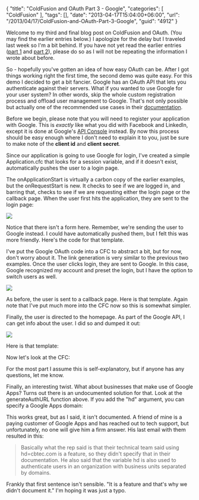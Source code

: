 {
	"title": "ColdFusion and OAuth Part 3 - Google",
	"categories": [
		"ColdFusion"
	],
	"tags": [],
	"date": "2013-04-17T15:04:00+06:00",
	"url": "/2013/04/17/ColdFusion-and-OAuth-Part-3-Google",
	"guid": "4912"
}

Welcome to my third and final blog post on ColdFusion and OAuth. (You may find the earlier entries below.) I apologize for the delay but I traveled last week so I'm a bit behind. If you have not yet read the earlier entries (<a href="http://www.raymondcamden.com/2013/04/01/ColdFusion-and-OAuth-Part-1-Facebook/">part 1</a> and <a href="http://www.raymondcamden.com/2013/04/03/ColdFusion-and-OAuth-Part-2-Facebook/">part 2</a>), please do so as I will not be repeating the information I wrote about before.
<!--more-->
So - hopefully you've gotten an idea of how easy OAuth can be. After I got things working right the first time, the second demo was quite easy. For this demo I decided to get a bit fancier. Google has an OAuth API that lets you authenticate against their servers. What if you wanted to use Google for your user system? In other words, skip the whole custom registration process and offload user management to Google. That's not only possible but actually one of the recommended use cases in their <a href="https://developers.google.com/accounts/docs/OAuth2">documentation</a>.

Before we begin, please note that you will need to register your application with Google. This is <i>exactly</i> like what you did with Facebook and LinkedIn, except it is done at Google's <a href="https://code.google.com/apis/console#access">API Console</a> instead. By now this process should be easy enough where I don't need to explain it to you, just be sure to make note of the <strong>client id</strong> and <strong>client secret</strong>. 

Since our application is going to use Google for login, I've created a simple Application.cfc that looks for a session variable, and if it doesn't exist, automatically pushes the user to a login page.

<script src="https://gist.github.com/cfjedimaster/5406559.js"></script>

The onApplicationStart is virtually a carbon copy of the earlier examples, but the onRequestStart is new. It checks to see if we are logged in, and barring that, checks to see if we are requesting either the login page or the callback page. When the user first hits the application, they are sent to the login page:
 
<img src="https://static.raymondcamden.com/images/Screen Shot 2013-04-17 at 1.17.26 PM.png" />

Notice that there isn't a form here. Remember, we're sending the user to Google instead. I could have automatically pushed them, but I felt this was more friendly. Here's the code for that template.

<script src="https://gist.github.com/cfjedimaster/5406581.js"></script>

I've put the Google OAuth code into a CFC to abstract a bit, but for now, don't worry about it. The link generation is very similar to the previous two examples. Once the user clicks login, they are sent to Google. In this case, Google recognized my account and preset the login, but I have the option to switch users as well.

<img src="https://static.raymondcamden.com/images/Screen Shot 2013-04-17 at 1.18.20 PM.png" />

As before, the user is sent to a callback page. Here is that template. Again note that I've put much more into the CFC now so this is somewhat simpler.

<script src="https://gist.github.com/cfjedimaster/5406601.js"></script>

Finally, the user is directed to the homepage. As part of the Google API, I can get info about the user. I did so and dumped it out:

<img src="https://static.raymondcamden.com/images/Screen Shot 2013-04-17 at 1.17.48 PM.png" />

Here is that template:

<script src="https://gist.github.com/cfjedimaster/5406612.js"></script>

Now let's look at the CFC:

<script src="https://gist.github.com/cfjedimaster/5406618.js"></script>

For the most part I assume this is self-explanatory, but if anyone has any questions, let me know.

Finally, an interesting twist. What about businesses that make use of Google Apps? Turns out there is an undocumented solution for that. Look at the generateAuthURL function above. If you add the "hd" argument, you can specify a Google Apps domain:

<script src="https://gist.github.com/cfjedimaster/5406632.js"></script>

This works great, but as I said, it isn't documented. A friend of mine is a paying customer of Google Apps and has reached out to tech support, but unfortunately, no one will give him a firm answer. His last email with them resulted in this:

<blockquote>
Basically what the rep said is that their technical team said using hd=cbtec.com is a feature, so they didn't specify that in their documentation. He also said that the variable hd is also used to authenticate users in an organization with business units separated by domains. 
</blockquote>

Frankly that first sentence isn't sensible. "It is a feature and that's why we didn't document it." I'm hoping it was just a typo.